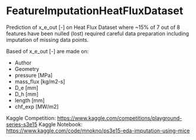 # FeatureImputationHeatFluxDataset
Prediction of x_e_out [-] on Heat Flux Dataset where ~15% of 7 out of 8 features have been nulled (lost) required careful data preparation including imputation of missing data points.

Based of x_e_out [-] are made on:
-	Author
-	Geometry
-	pressure [MPa]
-	mass_flux [kg/m2-s]
-	D_e [mm]
-	D_h [mm]
-	length [mm]
-	chf_exp [MW/m2]

Kaggle Competition: https://www.kaggle.com/competitions/playground-series-s3e15
Kaggle Notebook: https://www.kaggle.com/code/mnokno/ps3e15-eda-imputation-using-mice
